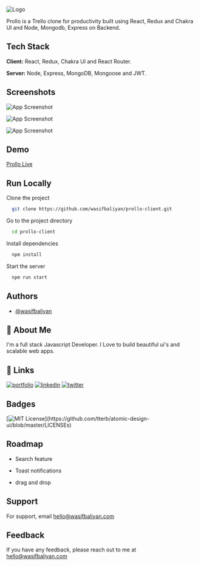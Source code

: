 ![Logo](https://res.cloudinary.com/dnboldv5r/image/upload/v1632607015/prollo/Union_i7wdei.png)

Prollo is a Trello clone for productivity built using React, Redux and Chakra UI and Node, Mongodb, Express on Backend.

## Tech Stack

**Client:** React, Redux, Chakra UI and React Router.

**Server:** Node, Express, MongoDB, Mongoose and JWT.

## Screenshots

![App Screenshot](https://res.cloudinary.com/dnboldv5r/image/upload/v1632606596/prollo/Screenshot_70_ourf21.png)

![App Screenshot](https://res.cloudinary.com/dnboldv5r/image/upload/v1632606596/prollo/Screenshot_71_xcyzwz.png)

![App Screenshot](https://res.cloudinary.com/dnboldv5r/image/upload/v1632606602/prollo/Screenshot_72_iayil6.png)

## Demo

[Prollo Live](https://prollo.netlify.app/)

## Run Locally

Clone the project

```bash
  git clone https://github.com/wasifbaliyan/prollo-client.git
```

Go to the project directory

```bash
  cd prollo-client
```

Install dependencies

```bash
  npm install
```

Start the server

```bash
  npm run start
```

## Authors

- [@wasifbaliyan](https://www.github.com/wasifbaliyan)

## 🚀 About Me

I'm a full stack Javascript Developer. I Love to build beautiful ui's and scalable web apps.

## 🔗 Links

[![portfolio](https://img.shields.io/badge/my_portfolio-000?style=for-the-badge&logo=ko-fi&logoColor=white)](https://wasifbaliyan.com/)
[![linkedin](https://img.shields.io/badge/linkedin-0A66C2?style=for-the-badge&logo=linkedin&logoColor=white)](https://www.linkedin.com/in/wasifbaliyan)
[![twitter](https://img.shields.io/badge/twitter-1DA1F2?style=for-the-badge&logo=twitter&logoColor=white)](https://twitter.com/wasifbaliyan)

## Badges

[![MIT License](https://img.shields.io/apm/l/atomic-design-ui.svg?)](https://github.com/tterb/atomic-design-ui/blob/master/LICENSEs)

## Roadmap

- Search feature

- Toast notifications

- drag and drop

## Support

For support, email hello@wasifbaliyan.com

## Feedback

If you have any feedback, please reach out to me at hello@wasifbaliyan.com
